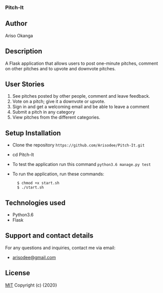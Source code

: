 ### Pitch-It

## Author

Ariso Okanga

## Description

A Flask application that allows users to post one-minute pitches, comment on other pitches and to upvote and downvote pitches.


## User Stories

1. See pitches posted by other people, comment and leave feedback.
2. Vote on a pitch; give it a downvote or upvote.
3. Sign in and get a welcoming email and be able to leave a comment
4. Submit a pitch in any category
5. View pitches from the different categories.


## Setup Installation
* Clone the repository
 ```https://github.com/Arisodee/Pitch-It.git```

* cd Pitch-It

* To test the application run this command
 ```python3.6 manage.py test```

* To run the application, run these commands:

        $ chmod +x start.sh
        $ ./start.sh

## Technologies used

* Python3.6
* Flask

## Support and contact details
For any questions and inquiries, contact me via email:
* arisodee@gmail.com

## License
[MIT](https://choosealicense.com/licenses/mit/)
Copyright (c) {2020}